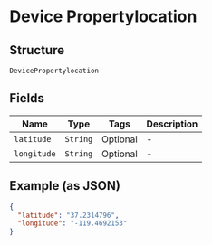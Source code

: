 
# Device Propertylocation

## Structure

`DevicePropertylocation`

## Fields

| Name | Type | Tags | Description |
|  --- | --- | --- | --- |
| `latitude` | `String` | Optional | - |
| `longitude` | `String` | Optional | - |

## Example (as JSON)

```json
{
  "latitude": "37.2314796",
  "longitude": "-119.4692153"
}
```

